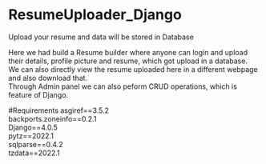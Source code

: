 # ResumeUploader_Django
Upload your resume and data will be stored in Database

Here we had build a Resume builder where anyone can login and upload their details, profile picture and resume, which got upload in a database.<BR>
We can also directly view the resume uploaded here in a different webpage and also download that.<BR>
Through Admin panel we can also peform CRUD operations, which is feature of Django.<br>
  
#Requirements
asgiref==3.5.2<BR>
backports.zoneinfo==0.2.1<BR>
Django==4.0.5<BR>
pytz==2022.1<BR>
sqlparse==0.4.2<BR>
tzdata==2022.1<BR>

